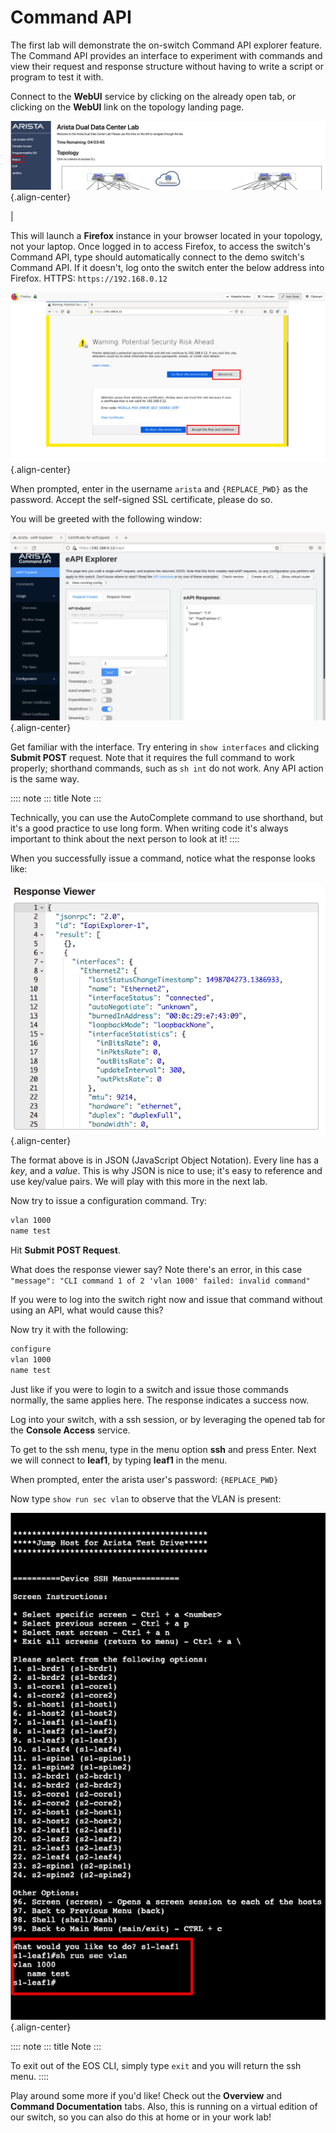 # Command API

The first lab will demonstrate the on-switch Command API explorer
feature. The Command API provides an interface to experiment with
commands and view their request and response structure without having to
write a script or program to test it with.

Connect to the **WebUI** service by clicking on the already open tab, or
clicking on the **WebUI** link on the topology landing page.

![image](images/command_api/nested_connecting_1.png){.align-center}

| 

This will launch a **Firefox** instance in your browser located in your
topology, not your laptop. Once logged in to access Firefox, to access
the switch\'s Command API, type should automatically connect to the demo
switch's Command API. If it doesn't, log onto the switch enter the below
address into Firefox. HTTPS: `https://192.168.0.12`

![image](images/command_api/nested_firefox_1.png){.align-center}

When prompted, enter in the username `arista` and `{REPLACE_PWD}` as the
password. Accept the self-signed SSL certificate, please do so.

You will be greeted with the following window:

![image](images/command_api/nested_firefox_2.png){.align-center}

Get familiar with the interface. Try entering in `show interfaces` and
clicking **Submit POST** request. Note that it requires the full command
to work properly; shorthand commands, such as `sh int` do not work. Any
API action is the same way.

:::: note
::: title
Note
:::

Technically, you can use the AutoComplete command to use shorthand, but
it's a good practice to use long form. When writing code it's always
important to think about the next person to look at it!
::::

When you successfully issue a command, notice what the response looks
like:

![image](images/command_api/commandapi_4.png){.align-center}

The format above is in JSON (JavaScript Object Notation). Every line has
a *key*, and a *value*. This is why JSON is nice to use; it's easy to
reference and use key/value pairs. We will play with this more in the
next lab.

Now try to issue a configuration command. Try:

``` html
vlan 1000
name test
```

Hit **Submit POST Request**.

What does the response viewer say? Note there's an error, in this case
`"message": "CLI command 1 of 2 'vlan 1000' failed: invalid command"`

If you were to log into the switch right now and issue that command
without using an API, what would cause this?

Now try it with the following:

``` html
configure
vlan 1000
name test
```

Just like if you were to login to a switch and issue those commands
normally, the same applies here. The response indicates a success now.

Log into your switch, with a ssh session, or by leveraging the opened
tab for the **Console Access** service.

To get to the ssh menu, type in the menu option **ssh** and press Enter.
Next we will connect to **leaf1**, by typing **leaf1** in the menu.

When prompted, enter the arista user\'s password: `{REPLACE_PWD}`

Now type `show run sec vlan` to observe that the VLAN is present:

![image](images/command_api/nested_eos_1.png){.align-center}

:::: note
::: title
Note
:::

To exit out of the EOS CLI, simply type `exit` and you will return the
ssh menu.
::::

Play around some more if you'd like! Check out the **Overview** and
**Command Documentation** tabs. Also, this is running on a virtual
edition of our switch, so you can also do this at home or in your work
lab!
